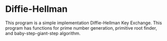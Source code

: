 # Diffie-Hellman
This program is a simple implementation Diffie-Hellman Key Exchange. This program has functions for prime number generation, primitive root 
finder, and baby-step-giant-step algorithm. 

